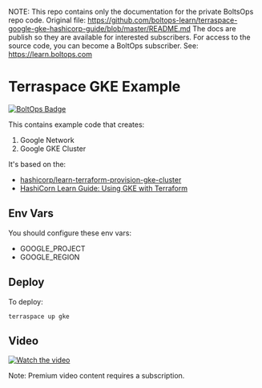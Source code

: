 <!-- note marker start -->
NOTE: This repo contains only the documentation for the private BoltsOps repo code.
Original file: https://github.com/boltops-learn/terraspace-google-gke-hashicorp-guide/blob/master/README.md
The docs are publish so they are available for interested subscribers.
For access to the source code, you can become a BoltOps subscriber.
See: https://learn.boltops.com

<!-- note marker end -->

# Terraspace GKE Example

[![BoltOps Badge](https://img.boltops.com/boltops/badges/boltops-badge.png)](https://www.boltops.com)

This contains example code that creates:

1. Google Network
2. Google GKE Cluster

It's based on the:

* [hashicorp/learn-terraform-provision-gke-cluster](https://github.com/hashicorp/learn-terraform-provision-gke-cluster)
* [HashiCorn Learn Guide: Using GKE with Terraform](https://registry.terraform.io/providers/hashicorp/google/latest/docs/guides/using_gke_with_terraform)

## Env Vars

You should configure these env vars:

* GOOGLE_PROJECT
* GOOGLE_REGION

## Deploy

To deploy:

    terraspace up gke

## Video

[![Watch the video](https://uploads-learn.boltops.com/p3rzmts30efh9rzi4edffhgxxoqo)](https://learn.boltops.com/courses/terraspace-gcp/lessons/terraspace-gke-cluster-with-google_container_cluster-resource-basics)

Note: Premium video content requires a subscription.
